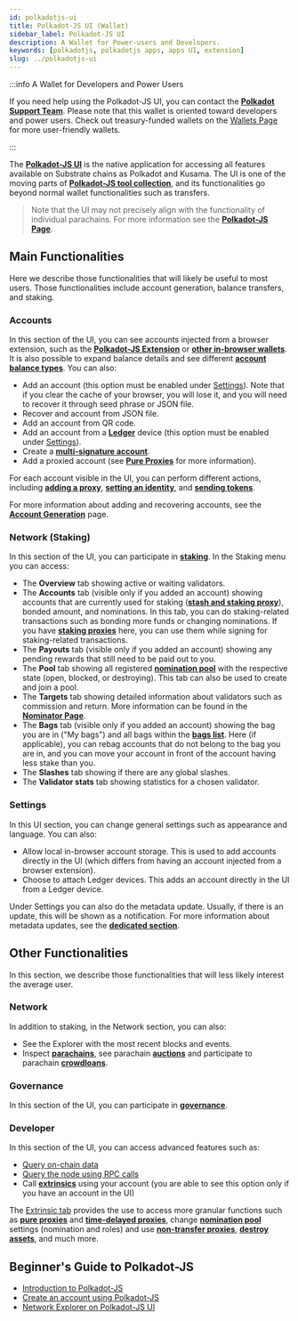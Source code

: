 ```yaml
---
id: polkadotjs-ui
title: Polkadot-JS UI (Wallet)
sidebar_label: Polkadot-JS UI
description: A Wallet for Power-users and Developers.
keywords: [polkadotjs, polkadotjs apps, apps UI, extension]
slug: ../polkadotjs-ui
---
```


:::info A Wallet for Developers and Power Users

If you need help using the Polkadot-JS UI, you can contact the
[**Polkadot Support Team**](https://support.polkadot.network/support/home). Please note that this
wallet is oriented toward developers and power users. Check out treasury-funded wallets on the
[Wallets Page](./wallets-and-extensions.md) for more user-friendly wallets.

:::

The [**Polkadot-JS UI**](https://polkadot.js.org/apps/#/explorer) is the native application for
accessing all features available on Substrate chains as Polkadot and Kusama. The UI is one of the
moving parts of [**Polkadot-JS tool collection**](./polkadotjs.md), and its functionalities go
beyond normal wallet functionalities such as transfers.

> Note that the UI may not precisely align with the functionality of individual parachains. For more
> information see the [**Polkadot-JS Page**](./polkadotjs.md#polkadot-js-api).

## Main Functionalities

Here we describe those functionalities that will likely be useful to most users. Those
functionalities include account generation, balance transfers, and staking.

### Accounts

In this section of the UI, you can see accounts injected from a browser extension, such as the
[**Polkadot-JS Extension**](./polkadotjs.md#polkadot-js-extension) or
[**other in-browser wallets**](./wallets-and-extensions.md#browser-extensions). It is also possible
to expand balance details and see different
[**account balance types**](../learn/learn-accounts.md#account-balance-types). You can also:

- Add an account (this option must be enabled under [Settings](#settings)). Note that if you clear
  the cache of your browser, you will lose it, and you will need to recover it through seed phrase
  or JSON file.
- Recover and account from JSON file.
- Add an account from QR code.
- Add an account from a [**Ledger**](./ledger.md) device (this option must be enabled under
  [Settings](#settings)).
- Create a [**multi-signature account**](../learn/learn-account-multisig.md).
- Add a proxied account (see
  [**Pure Proxies**](../learn/learn-proxies.md#anonymous-proxy-pure-proxy) for more information).

For each account visible in the UI, you can perform different actions, including
[**adding a proxy**](../learn/learn-proxies.md),
[**setting an identity**](../learn/learn-identity.md), and
[**sending tokens**](../learn/learn-balance-transfers.md).

For more information about adding and recovering accounts, see the
[**Account Generation**](../learn/learn-account-generation.md) page.

### Network (Staking)

In this section of the UI, you can participate in [**staking**](../learn/learn-staking.md). In the
Staking menu you can access:

- The **Overview** tab showing active or waiting validators.
- The **Accounts** tab (visible only if you added an account) showing accounts that are currently
  used for staking
  ([**stash and staking proxy**](../learn/learn-staking.md#stash-account-and-staking-proxy)), bonded
  amount, and nominations. In this tab, you can do staking-related transactions such as bonding more
  funds or changing nominations. If you have
  [**staking proxies**](../learn/learn-staking-advanced.md#staking-proxies) here, you can use them
  while signing for staking-related transactions.
- The **Payouts** tab (visible only if you added an account) showing any pending rewards that still
  need to be paid out to you.
- The **Pool** tab showing all registered [**nomination pool**](../learn/learn-nomination-pools.md)
  with the respective state (open, blocked, or destroying). This tab can also be used to create and
  join a pool.
- The **Targets** tab showing detailed information about validators such as commission and return.
  More information can be found in the [**Nominator Page**](../learn/learn-nominator.md).
- The **Bags** tab (visible only if you added an account) showing the bag you are in ("My bags") and
  all bags within the [**bags list**](../learn/learn-staking-advanced.md#bags-list). Here (if
  applicable), you can rebag accounts that do not belong to the bag you are in, and you can move
  your account in front of the account having less stake than you.
- The **Slashes** tab showing if there are any global slashes.
- The **Validator stats** tab showing statistics for a chosen validator.

### Settings

In this UI section, you can change general settings such as appearance and language. You can also:

- Allow local in-browser account storage. This is used to add accounts directly in the UI (which
  differs from having an account injected from a browser extension).
- Choose to attach Ledger devices. This adds an account directly in the UI from a Ledger device.

Under Settings you can also do the metadata update. Usually, if there is an update, this will be
shown as a notification. For more information about metadata updates, see the
[**dedicated section**](../learn/learn-extrinsics.md#metadata-updates).

## Other Functionalities

In this section, we describe those functionalities that will less likely interest the average user.

### Network

In addition to staking, in the Network section, you can also:

- See the Explorer with the most recent blocks and events.
- Inspect [**parachains**](../learn/learn-parachains.md), see parachain
  [**auctions**](../learn/learn-auction.md) and participate to parachain
  [**crowdloans**](../learn/learn-crowdloans.md).

### Governance

In this section of the UI, you can participate in
[**governance**](../learn/learn-polkadot-opengov.md).

### Developer

In this section of the UI, you can access advanced features such as:

- [Query on-chain data](https://polkadot.js.org/apps/#/chainstate)
- [Query the node using RPC calls](https://polkadot.js.org/apps/#/rpc)
- Call [**extrinsics**](../learn/learn-extrinsics.md) using your account (you are able to see this
  option only if you have an account in the UI)

The [Extrinsic tab](https://polkadot.js.org/apps/#/extrinsics) provides the use to access more
granular functions such as [**pure proxies**](../learn/learn-proxies#anonymous-proxy-pure-proxy) and
[**time-delayed proxies**](../learn/learn-proxies.md#time-delayed-proxy), change
[**nomination pool**](../learn/learn-nomination-pools.md) settings (nomination and roles) and use
[**non-transfer proxies**](../learn/learn-proxies.md#non-transfer-proxy),
[**destroy assets**](../learn/learn-assets.md#destroying-an-asset), and much more.

## Beginner's Guide to Polkadot-JS

- [Introduction to Polkadot-JS](https://www.youtube.com/watch?v=4EQqwGFV1D8)
- [Create an account using Polkadot-JS](https://www.youtube.com/watch?v=sy7lvAqyzkY)
- [Network Explorer on Polkadot-JS UI](https://www.youtube.com/watch?v=g4b4IWR6OrE)
